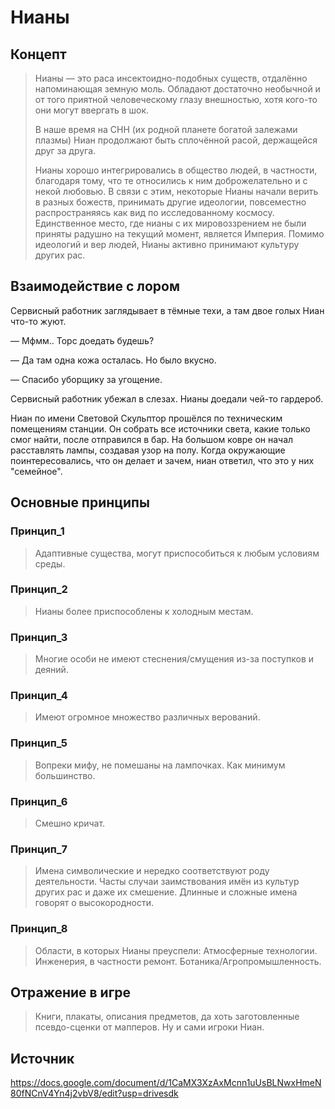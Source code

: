 # Нианы

## Концепт
> Нианы — это раса инсектоидно-подобных существ, отдалённо напоминающая земную моль. Обладают достаточно необычной и от того приятной человеческому глазу внешностью, хотя кого-то они могут ввергать в шок.
>
> В наше время на СНН (их родной планете богатой залежами плазмы) Ниан продолжают быть сплочённой расой, держащейся друг за друга.
>
> Нианы хорошо интегрировались в общество людей, в частности, благодаря тому, что те относились к ним доброжелательно и с некой любовью. В связи с этим, некоторые Нианы начали верить в разных божеств, принимать другие идеологии, повсеместно распространяясь как вид по исследованному космосу. Единственное место, где нианы с их мировоззрением не были приняты радушно на текущий момент, является Империя. Помимо идеологий и вер людей, Нианы активно принимают культуру других рас.

## Взаимодействие с лором
Сервисный работник заглядывает в тёмные техи, а там двое голых Ниан что-то жуют.

— Мфмм.. Торс доедать будешь?

— Да там одна кожа осталась. Но было вкусно.

— Спасибо уборщику за угощение.

Сервисный работник убежал в слезах. Нианы доедали чей-то гардероб.

Ниан по имени Световой Скульптор прошёлся по техническим помещениям станции. Он собрать все источники света, какие только смог найти, после отправился в бар. На большом ковре он начал расставлять лампы, создавая узор на полу. Когда окружающие поинтересовались, что он делает и зачем, ниан ответил, что это у них "семейное".
## Основные принципы

### Принцип_1
> Адаптивные существа, могут приспособиться к любым условиям среды.
### Принцип_2
> Нианы более приспособлены к холодным местам.
### Принцип_3
> Многие особи не имеют стеснения/смущения из-за поступков и деяний.
### Принцип_4
> Имеют огромное множество различных верований.
### Принцип_5
> Вопреки мифу, не помешаны на лампочках. Как минимум большинство.
### Принцип_6
> Смешно кричат.
### Принцип_7
> Имена символические и нередко соответствуют роду деятельности. Часты случаи заимствования имён из культур других рас и даже их смешение. Длинные и сложные имена говорят о высокородности.
### Принцип_8
> Области, в которых Нианы преуспели:
> Атмосферные технологии.
> Инженерия, в частности ремонт.
> Ботаника/Агропромышленность.
## Отражение в игре
> Книги, плакаты, описания предметов, да хоть заготовленные псевдо-сценки от мапперов. Ну и сами игроки Ниан.

## Источник
https://docs.google.com/document/d/1CaMX3XzAxMcnn1uUsBLNwxHmeN80fNCnV4Yn4j2vbV8/edit?usp=drivesdk
